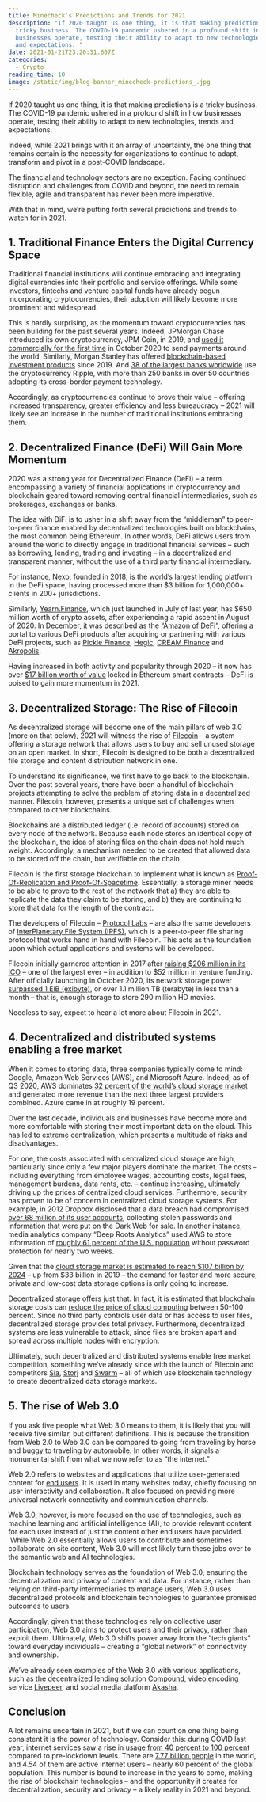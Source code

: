 ```yaml
---
title: Minecheck’s Predictions and Trends for 2021
description: "If 2020 taught us one thing, it is that making predictions is a
  tricky business. The COVID-19 pandemic ushered in a profound shift in how
  businesses operate, testing their ability to adapt to new technologies, trends
  and expectations. "
date: 2021-01-21T23:20:31.607Z
categories:
  - Crypto
reading_time: 10
image: /static/img/blog-banner_minecheck-predictions_.jpg
---
```

If 2020 taught us one thing, it is that making predictions is a tricky business. The COVID-19 pandemic ushered in a profound shift in how businesses operate, testing their ability to adapt to new technologies, trends and expectations.  

Indeed, while 2021 brings with it an array of uncertainty, the one thing that remains certain is the necessity for organizations to continue to adapt, transform and pivot in a post-COVID landscape.  

The financial and technology sectors are no exception. Facing continued disruption and challenges from COVID and beyond, the need to remain flexible, agile and transparent has never been more imperative. 

With that in mind, we’re putting forth several predictions and trends to watch for in 2021.

## 1. Traditional Finance Enters the Digital Currency Space

Traditional financial institutions will continue embracing and integrating digital currencies into their portfolio and service offerings. While some investors, fintechs and venture capital funds have already begun incorporating cryptocurrencies, their adoption will likely become more prominent and widespread.

This is hardly surprising, as the momentum toward cryptocurrencies has been building for the past several years. Indeed, JPMorgan Chase introduced its own cryptocurrency, JPM Coin, in 2019, and [used it commercially for the first time](https://www.cnbc.com/2020/10/27/jpmorgan-creates-new-unit-for-blockchain-projects-as-it-says-the-technology-is-close-to-making-money.html) in October 2020 to send payments around the world. Similarly, Morgan Stanley has offered [blockchain-based investment products](https://www.morganstanley.com/im/en-gb/intermediary-investor/insights/articles/the-edge-blockchain.html) since 2019. And [38 of the largest banks worldwide](https://www.crypto-news-flash.com/mehr-als-ein-drittel-der-groessten-banken-der-welt-nutzen-ripple/) use the cryptocurrency Ripple, with more than 250 banks in over 50 countries adopting its cross-border payment technology. 

Accordingly, as cryptocurrencies continue to prove their value – offering increased transparency, greater efficiency and less bureaucracy – 2021 will likely see an increase in the number of traditional institutions embracing them.  

## 2. Decentralized Finance (DeFi) Will Gain More Momentum 

2020 was a strong year for Decentralized Finance (DeFi) – a term encompassing a variety of financial applications in cryptocurrency and blockchain geared toward removing central financial intermediaries, such as brokerages, exchanges or banks. 

The idea with DiFi is to usher in a shift away from the “middleman” to peer-to-peer finance enabled by decentralized technologies built on blockchains, the most common being Ethereum. In other words, DeFi allows users from around the world to directly engage in traditional financial services – such as borrowing, lending, trading and investing – in a decentralized and transparent manner, without the use of a third party financial intermediary. 

For instance, [Nexo](https://nexo.io/), founded in 2018, is the world’s largest lending platform in the DeFi space, having processed more than $3 billion for 1,000,000+ clients in 200+ jurisdictions. 

Similarly, [Yearn.Finance](https://yearn.finance/), which just launched in July of last year, has $650 million worth of crypto assets, after experiencing a rapid ascent in August of 2020. In December, it was described as the “[Amazon of DeFi](https://www.coindesk.com/mergers-position-yearn-finance-as-the-amazon-of-defi)”, offering a portal to various DeFi products after acquiring or partnering with various DeFi projects, such as [Pickle Finance](https://app.pickle.finance/), [Hegic](https://www.hegic.co/), [CREAM Finance](https://defiprime.com/product/cream-finance) and [Akropolis](https://akropolis.io/). 

Having increased in both activity and popularity through 2020 – it now has over [$17 billion worth of value](https://defipulse.com/) locked in Ethereum smart contracts – DeFi is poised to gain more momentum in 2021. 

## 3. Decentralized Storage: The Rise of Filecoin

As decentralized storage will become one of the main pillars of web 3.0 (more on that below), 2021 will witness the rise of [Filecoin](https://filecoin.io/) – a system offering a storage network that allows users to buy and sell unused storage on an open market. In short, Filecoin is designed to be both a decentralized file storage and content distribution network in one. 

To understand its significance, we first have to go back to the blockchain. Over the past several years, there have been a handful of blockchain projects attempting to solve the problem of storing data in a decentralized manner. Filecoin, however, presents a unique set of challenges when compared to other blockchains.

Blockchains are a distributed ledger (i.e. record of accounts) stored on every node of the network. Because each node stores an identical copy of the blockchain, the idea of storing files on the chain does not hold much weight. Accordingly, a mechanism needed to be created that allowed data to be stored off the chain, but verifiable on the chain.  

Filecoin is the first storage blockchain to implement what is known as [Proof-Of-Replication and Proof-Of-Spacetime](https://filecoin.io/blog/filecoin-proof-system/). Essentially, a storage miner needs to be able to prove to the rest of the network that a) they are able to replicate the data they claim to be storing, and b) they are continuing to store that data for the length of the contract.  

The developers of Filecoin – [Protocol Labs](https://protocol.ai/) – are also the same developers of [InterPlanetary File System (IPFS)](https://ipfs.io/), which is a peer-to-peer file sharing protocol that works hand in hand with Filecoin. This acts as the foundation upon which actual applications and systems will be developed. 

Filecoin initially garnered attention in 2017 after [raising $206 million in its ICO](https://www.coindesk.com/200-million-60-minutes-filecoin-ico-rockets-record-amid-tech-issues) – one of the largest ever – in addition to $52 million in venture funding. After officially launching in October 2020, its network storage power [surpassed 1 EiB (exibyte)](https://twitter.com/Filecoin/status/1330905009760981000?ref_src=twsrc%5Etfw%7Ctwcamp%5Etweetembed%7Ctwterm%5E1330905009760981000%7Ctwgr%5E%7Ctwcon%5Es1_&ref_url=https%3A%2F%2Fforkast.news%2Fwhat-is-filecoin-decentralized-cloud-data-storage%2F), or over 1.1 million TB (terabyte) in less than a month – that is, enough storage to store 290 million HD movies. 

Needless to say, expect to hear a lot more about Filecoin in 2021. 

## 4. Decentralized and distributed systems enabling a free market

When it comes to storing data, three companies typically come to mind: Google, Amazon Web Services (AWS), and Microsoft Azure. Indeed, as of Q3 2020, AWS dominates [32 percent of the world’s cloud storage market](https://www.canalys.com/newsroom/worldwide-cloud-market-q320) and generated more revenue than the next three largest providers combined. Azure came in at roughly 19 percent.  

Over the last decade, individuals and businesses have become more and more comfortable with storing their most important data on the cloud. This has led to extreme centralization, which presents a multitude of risks and disadvantages. 

For one, the costs associated with centralized cloud storage are high, particularly since only a few major players dominate the market. The costs – including everything from employee wages, accounting costs, legal fees, management burdens, data rents, etc. – continue increasing, ultimately driving up the prices of centralized cloud services. 
Furthermore, security has proven to be of concern in centralized cloud storage systems. For example, in 2012 Dropbox disclosed that a data breach had compromised [over 68 million of its user accounts](https://www.washingtonpost.com/news/the-switch/wp/2016/09/07/hacked-dropbox-data-of-68-million-users-is-now-or-sale-on-the-dark-web/), collecting stolen passwords and information that were put on the Dark Web for sale. In another instance, media analytics company “Deep Roots Analytics” used AWS to store information of [roughly 61 percent of the U.S. population](https://ca.movies.yahoo.com/mother-lode-leaks-massive-data-153658505.html?guccounter=1&guce_referrer=aHR0cHM6Ly93d3cuZ29vZ2xlLmNvbS8&guce_referrer_sig=AQAAAFPLeVaPWMxwRx3TKpcN_20SA6NuPr-sLsYJfu70065S-exBD0vmIOhFOwkuzTUIZcac7Qh4q242e8_MncyK7E094eIqWE6R6be7u6A0Pv0KkFXxR3uS4n1UcBQptESfvbwlg_uuQ1-uCS6pua2w2aWUyNrtingCGgBo6fUVSSC2) without password protection for nearly two weeks. 

Given that the [cloud storage market is estimated to reach $107 billion by 2024](https://www.marketdataforecast.com/market-reports/cloud-storage-market) – up from $33 billion in 2019 – the demand for faster and more secure, private and low-cost data storage options is only going to increase. 

Decentralized storage offers just that. In fact, it is estimated that blockchain storage costs can [reduce the price of cloud computing](https://infotechlead.com/software/how-can-cios-address-storage-challenges-with-blockchain-59536) between 50-100 percent. Since no third party controls user data or has access to user files, decentralized storage provides total privacy. Furthermore, decentralized systems are less vulnerable to attack, since files are broken apart and spread across multiple nodes with encryption.   

Ultimately, such decentralized and distributed systems enable free market competition, something we’ve already since with the launch of Filecoin and competitors [Sia](https://sia.tech/), [Storj](https://storj.io/) and [Swarm](https://swarm.ethereum.org/) – all of which use blockchain technology to create decentralized data storage markets.   

## 5. The rise of Web 3.0

If you ask five people what Web 3.0 means to them, it is likely that you will receive five similar, but different definitions. This is because the transition from Web 2.0 to Web 3.0 can be compared to going from traveling by horse and buggy to traveling by automobile. In other words, it signals a monumental shift from what we now refer to as “the internet.”

Web 2.0 refers to websites and applications that utilize user-generated content for [end users](https://whatis.techtarget.com/definition/end-user). It is used in many websites today, chiefly focusing on user interactivity and collaboration. It also focused on providing more universal network connectivity and communication channels. 

Web 3.0, however, is more focused on the use of technologies, such as machine learning and artificial intelligence (AI), to provide relevant content for each user instead of just the content other end users have provided.  While Web 2.0 essentially allows users to contribute and sometimes collaborate on site content, Web 3.0 will most likely turn these jobs over to the semantic web and AI technologies. 

Blockchain technology serves as the foundation of Web 3.0, ensuring the decentralization and privacy of content and data. For instance, rather than relying on third-party intermediaries to manage users, Web 3.0 uses decentralized protocols and blockchain technologies to guarantee promised outcomes to users. 

Accordingly, given that these technologies rely on collective user participation, Web 3.0 aims to protect users and their privacy, rather than exploit them. Ultimately, Web 3.0 shifts power away from the “tech giants” toward everyday individuals – creating a “global network” of connectivity and ownership. 

We’ve already seen examples of the Web 3.0 with various applications, such as the decentralized lending solution [Compound](https://compound.finance/), video encoding service [Livepeer](https://livepeer.org/), and social media platform [Akasha](https://akasha.world/). 

## Conclusion

A lot remains uncertain in 2021, but if we can count on one thing being consistent it is the power of technology. Consider this: during COVID last year, internet services saw a rise in [usage from 40 percent to 100 percent](https://www.ncbi.nlm.nih.gov/pmc/articles/PMC7280123/) compared to pre-lockdown levels. There are [7.77 billion people](https://hostingfacts.com/news/internet-facts-stats/) in the world, and 4.54 of them are active internet users – nearly 60 percent of the global population. This number is bound to increase in the years to come, making the rise of blockchain technologies – and the opportunity it creates for decentralization, security and privacy – a likely reality in 2021 and beyond.  